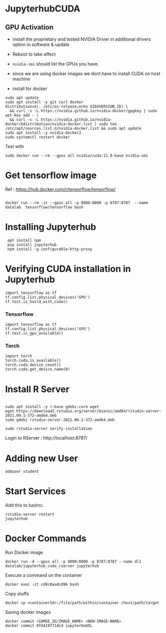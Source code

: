 # JupyterhubCUDA

## GPU Activation

 - install the proprietary and tested NVIDIA Driver in additional drivers option in software & update
 - Reboot to take effect
 - `nvidia-smi` should list the GPUs you have.
 - since we are using docker images we dont have to install CUDA on host machine

 - install for docker
 ```
sudo apt update
sudo apt install -y git curl docker
distribution=$(. /etc/os-release;echo $ID$VERSION_ID) \
   && curl -s -L https://nvidia.github.io/nvidia-docker/gpgkey | sudo apt-key add - \
   && curl -s -L https://nvidia.github.io/nvidia-docker/$distribution/nvidia-docker.list | sudo tee /etc/apt/sources.list.d/nvidia-docker.list && sudo apt update
sudo apt install -y nvidia-docker2
sudo systemctl restart docker
```
Test with 
```
sudo docker run --rm --gpus all nvidia/cuda:11.0-base nvidia-smi
```

# Get tensorflow image 


Ref : https://hub.docker.com/r/tensorflow/tensorflow/
```

docker run --rm -it --gpus all -p 8000:8000 -p 8787:8787  --name datalab  tensorflow/tensorflow bash

```

# Installing Jupyterhub

```
 apt install npm
 pip install jupyterhub
 npm install -g configurable-http-proxy
```

# Verifying CUDA installation in Jupyterhub

```
import tensorflow as tf
tf.config.list.physical_devices('GPU')
tf.test.is_build_with_cuda()
```

### Tensorflow 
```
import tensorflow as tf
tf.config.list_physical_devices('GPU')
tf.test.is_gpu_available()

```

### Torch

```
import torch
torch.cuda.is_available()
torch.cuda.device_count()
torch.cuda.get_device_name(0)

```

# Install R Server

```

sudo apt install -y r-base gdebi-core wget
wget https://download2.rstudio.org/server/bionic/amd64/rstudio-server-2021.09.1-372-amd64.deb
sudo gdebi rstudio-server-2021.09.1-372-amd64.deb

sudo rstudio-server verify-installation

```

Login to RServer : http://localhost:8787/

# Adding new User

```
adduser student

```

# Start Services

Add this to bashrc.
```
rstudio-server restart
jupyterhub
```

# Docker Commands

Run Docker image
```
docker run -d --gpus all -p 8000:8000 -p 8787:8787 --name dl1 datalab/jupyterhub_cuda_rserver jupyterhub
```

Execute a command on the container
```
docker exec -it cd0c0aadcd96 bash

```

Copy stuffs
```
docker cp <containerId>:/file/path/within/container /host/path/target
```

Saving docker images
```
docker commit <IAMGE_ID/IMAGE_NAME> <NEW-IMAGE-NAME>
docker commit 0fd419771dcd jupyterHubDL

```
